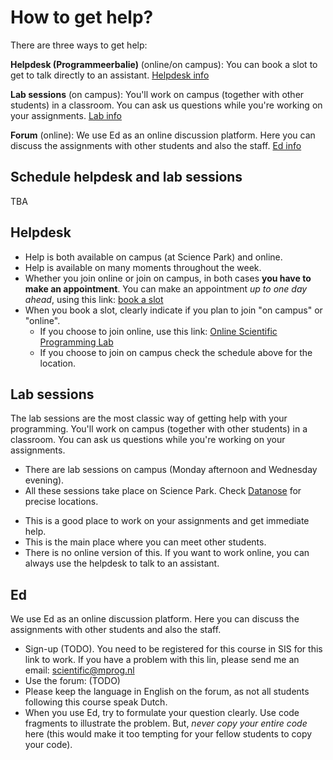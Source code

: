 # How to get help?

There are three ways to get help:

**Helpdesk (Programmeerbalie)** (online/on campus): You can book a slot to get to talk directly to an assistant. [Helpdesk info](/help#helpdesk)

**Lab sessions** (on campus): You'll work on campus (together with other students) in a classroom. You can ask us questions while you're working on your assignments. [Lab info](/help#lab-sessions)

**Forum** (online): We use Ed as an online discussion platform. Here you can discuss the assignments with other students and also the staff. [Ed info](/help#ed)

## Schedule helpdesk and lab sessions

TBA

<!--
|       | Mon                    | Tue               | Wed                | Thu              | Fri                    |
|:-----:|:----------------------:|:-----------------:|:------------------:|:----------------:|:----------------------:|
| 9-11  | Helpdesk <br /> (online only) |                   |                    |                  | Helpdesk <br /> (online only) |
|       |                        |                   |                    |                  |                        |
| 15-17 | Lab <br /> (see Datanose)     | Helpdesk <br /> (A1.22)  |                    | Helpdesk <br /> (A1.22) |                        |
| 17-19 |                        |                   | Lab <br /> (see Datanose) |                  |                        | -->


## Helpdesk

* Help is both available on campus (at Science Park) and online.
* Help is available on many moments throughout the week.
* Whether you join online or join on campus, in both cases **you have to make an appointment**. You can make an appointment *up to one day ahead*, using this link: [book a slot](https://balie.mprog.nl/planner/4-scientific-programming)
* When you book a slot, clearly indicate if you plan to join "on campus" or "online".
    * If you choose to join online, use this link: [Online Scientific Programming Lab](https://www.wonder.me/r?id=e57e2eb3-a410-4833-98f5-01b2d982d488)
    * If you choose to join on campus check the schedule above for the location.


## Lab sessions
The lab sessions are the most classic way of getting help with your programming. You'll work on campus (together with other students) in a classroom. You can ask us questions while you're working on your assignments.

* There are lab sessions on campus (Monday afternoon and Wednesday evening).
* All these sessions take place on Science Park. Check [Datanose](https://datanose.nl/#course[99564]) for precise locations.
<!-- * *Booking is not needed anymore. You can join these sessions whenever you want.* -->
* This is a good place to work on your assignments and get immediate help.
* This is the main place where you can meet other students.
* There is no online version of this. If you want to work online, you can always use the helpdesk to talk to an assistant.


## Ed
We use Ed as an online discussion platform. Here you can discuss the assignments with other students and also the staff.

* Sign-up (TODO). You need to be registered for this course in SIS for this link to work. If you have a problem with this lin, please send me an email: <scientific@mprog.nl>
* Use the forum: (TODO)
* Please keep the language in English on the forum, as not all students following this course speak Dutch.
* When you use Ed, try to formulate your question clearly. Use code fragments to illustrate the problem. But, *never copy your entire code* here (this would make it too tempting for your fellow students to copy your code).
